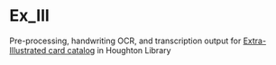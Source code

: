 # Ex_Ill
Pre-processing, handwriting OCR, and transcription output for [Extra-Illustrated card catalog](https://guides.library.harvard.edu/c.php?g=952283&p=6870117&preview=f9ab7760c58a9bd38a72eb2dc5ddf111) in Houghton Library
